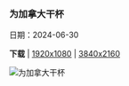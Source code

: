 ### 为加拿大干杯

日期：2024-06-30

**下载**  |  [1920x1080](https://cn.bing.com/th?id=OHR.FisgardLighthouse_ZH-CN5474064913_1920x1080.jpg)  |  [3840x2160](https://cn.bing.com/th?id=OHR.FisgardLighthouse_ZH-CN5474064913_UHD.jpg)

![为加拿大干杯](https://cn.bing.com/th?id=OHR.FisgardLighthouse_ZH-CN5474064913_1920x1080.jpg "菲斯加德灯塔，埃斯奎莫尔特港，科尔伍德，不列颠哥伦比亚省，加拿大 (© davemantel/Getty Images)")


